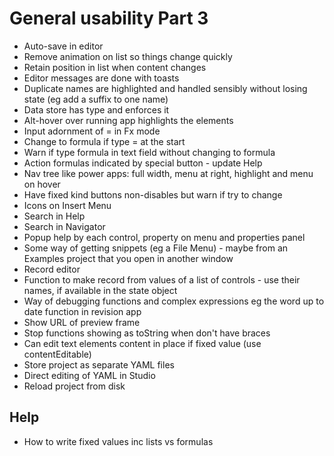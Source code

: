 General usability Part 3
========================

- Auto-save in editor
- Remove animation on list so things change quickly
- Retain position in list when content changes
- Editor messages are done with toasts
- Duplicate names are highlighted and handled sensibly without losing state (eg add a suffix to one name)
- Data store has type and enforces it
- Alt-hover over running app highlights the elements
- Input adornment of = in Fx mode
- Change to formula if type = at the start
- Warn if type formula in text field without changing to formula
- Action formulas indicated by special button - update Help
- Nav tree like power apps:  full width, menu at right, highlight and menu on hover
- Have fixed kind buttons non-disables but warn if try to change
- Icons on Insert Menu
- Search in Help
- Search in Navigator
- Popup help by each control, property on menu and properties panel
- Some way of getting snippets (eg a File Menu) - maybe from an Examples project that you open in another window
- Record editor
- Function to make record from values of a list of controls - use their names, if available in the state object
- Way of debugging functions and complex expressions eg the word up to date function in revision app
- Show URL of preview frame
- Stop functions showing as toString when don't have braces
- Can edit text elements content in place if fixed value (use contentEditable)
- Store project as separate YAML files
- Direct editing of YAML in Studio
- Reload project from disk

Help
----

- How to write fixed values inc lists vs formulas